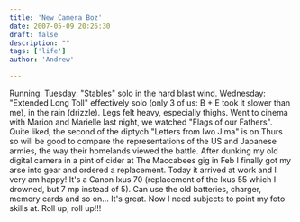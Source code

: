 ```yaml
---
title: 'New Camera Boz'
date: 2007-05-09 20:26:30
draft: false
description: ""
tags: ['life']
author: 'Andrew'

---
```


Running: Tuesday: "Stables" solo in the hard blast wind. Wednesday: "Extended Long Toll" effectively solo (only 3 of us: B + E took it slower than me), in the rain (drizzle). Legs felt heavy, especially thighs. Went to cinema with Marion and Marielle last night, we watched "Flags of our Fathers". Quite liked, the second of the diptych "Letters from Iwo Jima" is on Thurs so will be good to compare the representations of the US and Japanese armies, the way their homelands viewed the battle. After dunking my old digital camera in a pint of cider at The Maccabees gig in Feb I finally got my arse into gear and ordered a replacement. Today it arrived at work and I very am happy! It's a Canon Ixus 70 (replacement of the Ixus 55 which I drowned, but 7 mp instead of 5). Can use the old batteries, charger, memory cards and so on... It's great. Now I need subjects to point my foto skills at. Roll up, roll up!!!
